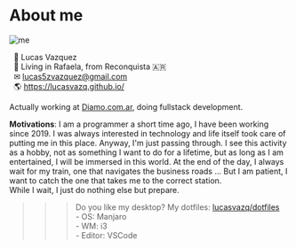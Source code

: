 # About me

![me](https://raw.githubusercontent.com/lucasvazq/lucasvazq/gh-pages/2020-07-15-223334_1360x768_scrot.png)

&nbsp;&nbsp;👨 Lucas Vazquez
<br>&nbsp;&nbsp;📌 Living in Rafaela, from Reconquista 🇦🇷
<br>&nbsp;&nbsp;✉ lucas5zvazquez@gmail.com
<br>&nbsp;&nbsp;🌎 https://lucasvazq.github.io/

Actually working at [Diamo.com.ar](https://diamo.com.ar), doing fullstack development.

**Motivations**: I am a programmer a short time ago, I have been working since 2019. I was always interested in technology and life itself took care of putting me in this place. Anyway, I'm just passing through. I see this activity as a hobby, not as something I want to do for a lifetime, but as long as I am entertained, I will be immersed in this world. At the end of the day, I always wait for my train, one that navigates the business roads ... But I am patient, I want to catch the one that takes me to the correct station.<br>While I wait, I just do nothing else but prepare.

>>> Do you like my desktop? My dotfiles: [lucasvazq/dotfiles](https://github.com/lucasvazq/dotfiles)
>>> <br>- OS: Manjaro
>>> <br>- WM: i3
>>> <br>- Editor: VSCode
